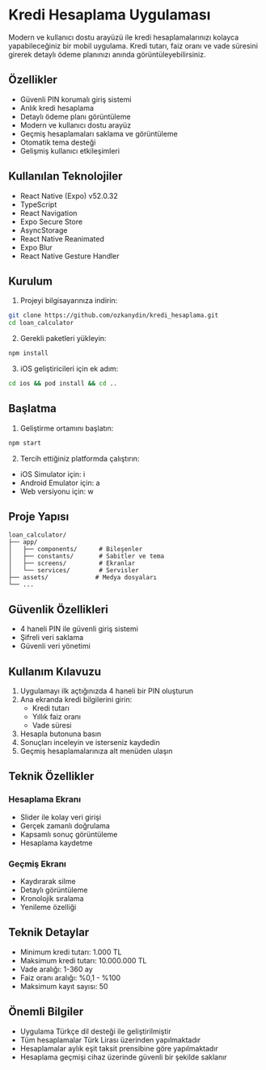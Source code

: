 # Kredi Hesaplama Uygulaması

Modern ve kullanıcı dostu arayüzü ile kredi hesaplamalarınızı kolayca yapabileceğiniz bir mobil uygulama. Kredi tutarı, faiz oranı ve vade süresini girerek detaylı ödeme planınızı anında görüntüleyebilirsiniz.

## Özellikler

- Güvenli PIN korumalı giriş sistemi
- Anlık kredi hesaplama
- Detaylı ödeme planı görüntüleme
- Modern ve kullanıcı dostu arayüz
- Geçmiş hesaplamaları saklama ve görüntüleme
- Otomatik tema desteği
- Gelişmiş kullanıcı etkileşimleri

## Kullanılan Teknolojiler

- React Native (Expo) v52.0.32
- TypeScript
- React Navigation
- Expo Secure Store
- AsyncStorage
- React Native Reanimated
- Expo Blur
- React Native Gesture Handler

## Kurulum

1. Projeyi bilgisayarınıza indirin:
```bash
git clone https://github.com/ozkanydin/kredi_hesaplama.git
cd loan_calculator
```

2. Gerekli paketleri yükleyin:
```bash
npm install
```

3. iOS geliştiricileri için ek adım:
```bash
cd ios && pod install && cd ..
```

## Başlatma

1. Geliştirme ortamını başlatın:
```bash
npm start
```

2. Tercih ettiğiniz platformda çalıştırın:
- iOS Simulator için: i
- Android Emulator için: a
- Web versiyonu için: w

## Proje Yapısı

```
loan_calculator/
├── app/
│   ├── components/      # Bileşenler
│   ├── constants/       # Sabitler ve tema
│   ├── screens/         # Ekranlar
│   └── services/        # Servisler
├── assets/             # Medya dosyaları
└── ...
```

## Güvenlik Özellikleri

- 4 haneli PIN ile güvenli giriş sistemi
- Şifreli veri saklama
- Güvenli veri yönetimi

## Kullanım Kılavuzu

1. Uygulamayı ilk açtığınızda 4 haneli bir PIN oluşturun
2. Ana ekranda kredi bilgilerini girin:
   - Kredi tutarı
   - Yıllık faiz oranı
   - Vade süresi
3. Hesapla butonuna basın
4. Sonuçları inceleyin ve isterseniz kaydedin
5. Geçmiş hesaplamalarınıza alt menüden ulaşın

## Teknik Özellikler

### Hesaplama Ekranı
- Slider ile kolay veri girişi
- Gerçek zamanlı doğrulama
- Kapsamlı sonuç görüntüleme
- Hesaplama kaydetme

### Geçmiş Ekranı
- Kaydırarak silme
- Detaylı görüntüleme
- Kronolojik sıralama
- Yenileme özelliği

## Teknik Detaylar

- Minimum kredi tutarı: 1.000 TL
- Maksimum kredi tutarı: 10.000.000 TL
- Vade aralığı: 1-360 ay
- Faiz oranı aralığı: %0,1 - %100
- Maksimum kayıt sayısı: 50

## Önemli Bilgiler

- Uygulama Türkçe dil desteği ile geliştirilmiştir
- Tüm hesaplamalar Türk Lirası üzerinden yapılmaktadır
- Hesaplamalar aylık eşit taksit prensibine göre yapılmaktadır
- Hesaplama geçmişi cihaz üzerinde güvenli bir şekilde saklanır

